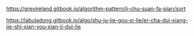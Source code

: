 https://greyireland.gitbook.io/algorithm-pattern/ji-chu-suan-fa-pian/sort

https://labuladong.gitbook.io/algo/shu-ju-jie-gou-xi-lie/er-cha-dui-xiang-jie-shi-xian-you-xian-ji-dui-lie